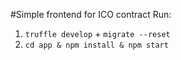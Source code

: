 #Simple frontend for ICO contract
Run:
1. `truffle develop` + `migrate --reset`
2. `cd app & npm install & npm start`
